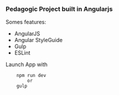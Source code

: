 ### Pedagogic Project built in Angularjs

Somes features: 

* AngularJS 
* Angular StyleGuide
* Gulp
* ESLint


Launch App with

```
    npm run dev
        or 
    gulp
```